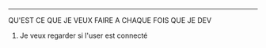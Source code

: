 -------
QU'EST CE QUE JE VEUX FAIRE A CHAQUE FOIS QUE JE DEV



1. Je veux regarder si l'user est connecté 